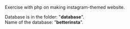 Exercise with php on making instagram-themed website.

Database is in the folder: "**database**".<br/>
Name of the database: "**betterinsta**".
